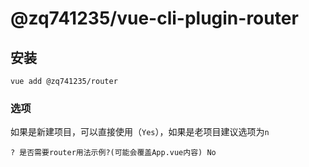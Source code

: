  
# @zq741235/vue-cli-plugin-router

## 安装

```
vue add @zq741235/router
```


### 选项 

如果是新建项目，可以直接使用（`Yes`），如果是老项目建议选项为`n`

```
? 是否需要router用法示例?(可能会覆盖App.vue内容) No
```
